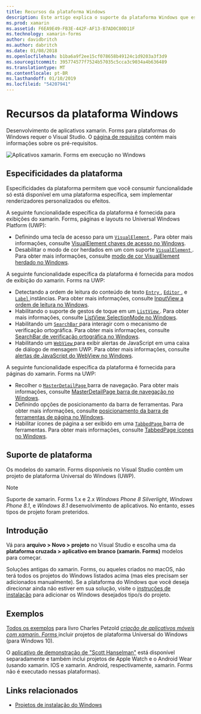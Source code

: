 ```yaml
---
title: Recursos da plataforma Windows
description: Este artigo explica o suporte da plataforma Windows que está disponível no xamarin. Forms.
ms.prod: xamarin
ms.assetid: F6EA9E49-FB3E-442F-AF13-B7AD0C80D11F
ms.technology: xamarin-forms
author: davidbritch
ms.author: dabritch
ms.date: 01/08/2018
ms.openlocfilehash: b1ba6a9f2ee15cf078658b49124c1d9203a3f3d9
ms.sourcegitcommit: 395774577f7524b57035c5cca3c9034a4b636489
ms.translationtype: MT
ms.contentlocale: pt-BR
ms.lasthandoff: 01/10/2019
ms.locfileid: "54207941"
---
```

# <a name="windows-platform-features"></a>Recursos da plataforma Windows

Desenvolvimento de aplicativos xamarin. Forms para plataformas do Windows requer o Visual Studio. O [página de requisitos](~/xamarin-forms/get-started/installation.md) contém mais informações sobre os pré-requisitos.

![](images/allhanselman.png "Aplicativos xamarin. Forms em execução no Windows")

## <a name="platform-specifics"></a>Especificidades da plataforma

Especificidades da plataforma permitem que você consumir funcionalidade só está disponível em uma plataforma específica, sem implementar renderizadores personalizados ou efeitos.

A seguinte funcionalidade específica da plataforma é fornecida para exibições do xamarin. Forms, páginas e layouts no Universal Windows Platform (UWP):

- Definindo uma tecla de acesso para um [ `VisualElement` ](xref:Xamarin.Forms.VisualElement). Para obter mais informações, consulte [VisualElement chaves de acesso no Windows](#visualelement-accesskeys).
- Desabilitar o modo de cor herdados em um com suporte [ `VisualElement` ](xref:Xamarin.Forms.VisualElement). Para obter mais informações, consulte [modo de cor VisualElement herdado no Windows](#legacy-color-mode).

A seguinte funcionalidade específica da plataforma é fornecida para modos de exibição do xamarin. Forms na UWP:

- Detectando a ordem de leitura do conteúdo de texto [ `Entry` ](xref:Xamarin.Forms.Entry), [ `Editor` ](xref:Xamarin.Forms.Editor), e [ `Label` ](xref:Xamarin.Forms.Label) instâncias. Para obter mais informações, consulte [InputView a ordem de leitura no Windows](#inputview-readingorder).
- Habilitando o suporte de gestos de toque em um [ `ListView` ](xref:Xamarin.Forms.ListView). Para obter mais informações, consulte [ListView SelectionMode no Windows](#listview-selectionmode).
- Habilitando um [ `SearchBar` ](xref:Xamarin.Forms.SearchBar) para interagir com o mecanismo de verificação ortográfica. Para obter mais informações, consulte [SearchBar de verificação ortográfica no Windows](#searchbar-spellcheck).
- Habilitando um [ `WebView` ](xref:Xamarin.Forms.WebView) para exibir alertas de JavaScript em uma caixa de diálogo de mensagem UWP. Para obter mais informações, consulte [alertas de JavaScript do WebView no Windows](#webview-javascript-alert).

A seguinte funcionalidade específica da plataforma é fornecida para páginas do xamarin. Forms na UWP:

- Recolher o [ `MasterDetailPage` ](xref:Xamarin.Forms.MasterDetailPage) barra de navegação. Para obter mais informações, consulte [MasterDetailPage barra de navegação no Windows](#collapsable_navigation_bar).
- Definindo opções de posicionamento da barra de ferramentas. Para obter mais informações, consulte [posicionamento da barra de ferramentas de página no Windows](#toolbar_placement).
- Habilitar ícones de página a ser exibido em uma [ `TabbedPage` ](xref:Xamarin.Forms.TabbedPage) barra de ferramentas. Para obter mais informações, consulte [TabbedPage ícones no Windows](#tabbedpage-icons).

## <a name="platform-support"></a>Suporte de plataforma

Os modelos do xamarin. Forms disponíveis no Visual Studio contêm um projeto de plataforma Universal do Windows (UWP).

> [!NOTE]
> Suporte de xamarin. Forms 1.x e 2.x _Windows Phone 8 Silverlight_, _Windows Phone 8.1_, e _Windows 8.1_ desenvolvimento de aplicativos. No entanto, esses tipos de projeto foram preteridos.

## <a name="getting-started"></a>Introdução

Vá para **arquivo > Novo > projeto** no Visual Studio e escolha uma da **plataforma cruzada > aplicativo em branco (xamarin. Forms)** modelos para começar.

Soluções antigas do xamarin. Forms, ou aqueles criados no macOS, não terá todos os projetos do Windows listados acima (mas eles precisam ser adicionados manualmente). Se a plataforma do Windows que você deseja direcionar ainda não estiver em sua solução, visite o [instruções de instalação](installation/index.md) para adicionar os Windows desejados tipo/s do projeto.

## <a name="samples"></a>Exemplos

[Todos os exemplos](https://github.com/xamarin/xamarin-forms-book-preview-2) para livro Charles Petzold [ *criação de aplicativos móveis com xamarin. Forms* ](~/xamarin-forms/creating-mobile-apps-xamarin-forms/index.md) incluir projetos de plataforma Universal do Windows (para Windows 10).

O [aplicativo de demonstração de "Scott Hanselman"](https://github.com/jamesmontemagno/Hanselman.Forms) está disponível separadamente e também inclui projetos de Apple Watch e o Android Wear (usando xamarin. IOS e xamarin. Android, respectivamente, xamarin. Forms não é executado nessas plataformas).

## <a name="related-links"></a>Links relacionados

- [Projetos de instalação do Windows](~/xamarin-forms/platform/windows/installation/index.md)
